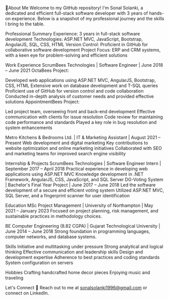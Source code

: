 👋About Me
Welcome to my GitHub repository! I'm Sonal Solanki, a dedicated and efficient full-stack software developer with 3 years of hands-on experience. Below is a snapshot of my professional journey and the skills I bring to the table.

Professional Summary
Experience: 3 years in full-stack software development
Technologies: ASP.NET MVC, JavaScript, Bootstrap, AngularJS, SQL, CSS, HTML
Version Control: Proficient in GitHub for collaborative software development
Project Focus: ERP and CRM systems, with a keen eye for problem-solving and efficient solutions

Work Experience
ScrumBees Technologies | Software Engineer | June 2018 – June 2021
OctaBees Project:

Developed web applications using ASP.NET MVC, AngularJS, Bootstrap, CSS, HTML
Extensive work on database development and T-SQL queries
Proficient use of GitHub for version control and code collaboration
Conducted in-depth analysis of customer needs and provided effective solutions
AppointmentBees Project:

Led project team, overseeing front and back-end development
Effective communication with clients for issue resolution
Code review for maintaining code performance and standards
Played a key role in bug resolution and system enhancements

Metro Kitchens & Bedrooms Ltd. | IT & Marketing Assistant | August 2021 – Present
Web development and digital marketing
Key contributions to website optimization and online marketing initiatives
Collaborated with SEO and marketing teams for improved search engine visibility

Internship & Projects
ScrumBees Technologies | Software Engineer Intern | September 2017 – April 2018
Practical experience in developing web applications using ASP.NET MVC
Knowledge development in .NET Framework, AngularJS, CSS, JavaScript, and SQL Server
DG-Voting System | Bachelor's Final Year Project | June 2017 – June 2018
Led the software development of a secure and efficient voting system
Utilized ASP.NET MVC, SQL Server, and a fingerprint scanner for user identification

Education
MSc Project Management | University of Northampton | May 2021 – January 2023
Focused on project planning, risk management, and sustainable practices in methodology choices.

BE Computer Engineering (8.82 CGPA) | Gujarat Technological University | June 2014 – June 2018
Strong foundation in programming languages, computer networks, and database systems.

Skills
Initiative and multitasking under pressure
Strong analytical and logical thinking
Effective communication and leadership skills
Design and development expertise
Adherence to best practices and coding standards
System configuration on servers

Hobbies
Crafting handcrafted home decor pieces
Enjoying music and traveling

Let's Connect
📧 Reach out to me at sonalsolanki1996@gmail.com or connect on LinkedIn.

